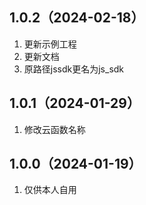 ## 1.0.2（2024-02-18）
1. 更新示例工程
2. 更新文档
3. 原路径jssdk更名为js_sdk
## 1.0.1（2024-01-29）
1. 修改云函数名称
## 1.0.0（2024-01-19）
1. 仅供本人自用
